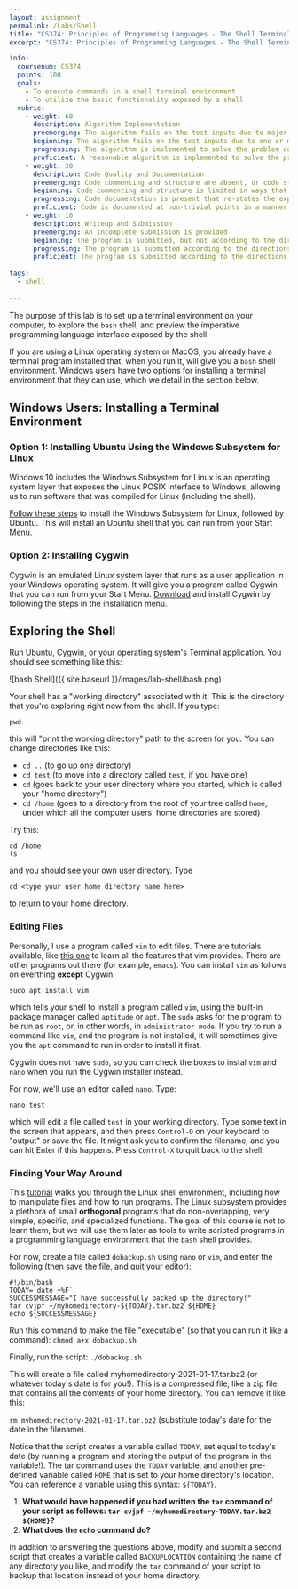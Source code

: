 ```yaml
---
layout: assignment
permalink: /Labs/Shell
title: "CS374: Principles of Programming Languages - The Shell Terminal"
excerpt: "CS374: Principles of Programming Languages - The Shell Terminal"

info:
  coursenum: CS374
  points: 100
  goals:
    - To execute commands in a shell terminal environment
    - To utilize the basic functionality exposed by a shell
  rubric:
    - weight: 60
      description: Algorithm Implementation
      preemerging: The algorithm fails on the test inputs due to major issues, or the program fails to compile and/or run
      beginning: The algorithm fails on the test inputs due to one or more minor issues
      progressing: The algorithm is implemented to solve the problem correctly according to given test inputs, but would fail if executed in a general case due to a minor issue or omission in the algorithm design or implementation
      proficient: A reasonable algorithm is implemented to solve the problem which correctly solves the problem according to the given test inputs, and would be reasonably expected to solve the problem in the general case
    - weight: 30
      description: Code Quality and Documentation
      preemerging: Code commenting and structure are absent, or code structure departs significantly from best practice, and/or the code departs significantly from the style guide
      beginning: Code commenting and structure is limited in ways that reduce the readability of the program, and/or there are minor departures from the style guide
      progressing: Code documentation is present that re-states the explicit code definitions, and/or code is written that mostly adheres to the style guide
      proficient: Code is documented at non-trivial points in a manner that enhances the readability of the program, and code is written according to the style guide
    - weight: 10
      description: Writeup and Submission
      preemerging: An incomplete submission is provided
      beginning: The program is submitted, but not according to the directions in one or more ways (for example, because it is lacking a readme writeup)
      progressing: The program is submitted according to the directions with a minor omission or correction needed, and with at least superficial responses to the bolded questions throughout
      proficient: The program is submitted according to the directions, including a readme writeup describing the solution, and thoughtful answers to the bolded questions throughout    
  
tags:
  - shell
  
---
```


The purpose of this lab is to set up a terminal environment on your computer, to explore the `bash` shell, and preview the imperative programming language interface exposed by the shell.

If you are using a Linux operating system or MacOS, you already have a terminal program installed that, when you run it, will give you a `bash` shell environment.  Windows users have two options for installing a terminal environment that they can use, which we detail in the section below.  

## Windows Users: Installing a Terminal Environment

### Option 1: Installing Ubuntu Using the Windows Subsystem for Linux

Windows 10 includes the Windows Subsystem for Linux is an operating system layer that exposes the Linux POSIX interface to Windows, allowing us to run software that was compiled for Linux (including the shell).

[Follow these steps](https://docs.microsoft.com/en-us/windows/wsl/install-win10#manual-installation-steps) to install the Windows Subsystem for Linux, followed by Ubuntu.  This will install an Ubuntu shell that you can run from your Start Menu.

### Option 2: Installing Cygwin

Cygwin is an emulated Linux system layer that runs as a user application in your Windows operating system.  It will give you a program called Cygwin that you can run from your Start Menu.  [Download](https://www.cygwin.com/) and install Cygwin by following the steps in the installation menu.

## Exploring the Shell

Run Ubuntu, Cygwin, or your operating system's Terminal application.  You should see something like this:

![bash Shell]({{ site.baseurl }}/images/lab-shell/bash.png)

Your shell has a "working directory" associated with it.  This is the directory that you're exploring right now from the shell.  If you type:

`pwd`

this will "print the working directory" path to the screen for you.  You can change directories like this:

* `cd ..` (to go up one directory)
* `cd test` (to move into a directory called `test`, if you have one)
* `cd` (goes back to your user directory where you started, which is called your "home directory")
* `cd /home` (goes to a directory from the root of your tree called `home`, under which all the computer users' home directories are stored)

Try this:

```
cd /home
ls
```

and you should see your own user directory.  Type

`cd <type your user home directory name here>`

to return to your home directory.

### Editing Files
Personally, I use a program called `vim` to edit files.  There are tutorials available, like [this one](https://www.tutorialspoint.com/vim/vim_getting_familiar.htm) to learn all the features that vim provides.  There are other programs out there (for example, `emacs`).  You can install `vim` as follows on everthing **except** Cygwin:

`sudo apt install vim`

which tells your shell to install a program called `vim`, using the built-in package manager called `aptitude` or `apt`.  The `sudo` asks for the program to be run as `root`, or, in other words, in `administrator mode`.  If you try to run a command like `vim`, and the program is not installed, it will sometimes give you the `apt` command to run in order to install it first.

Cygwin does not have `sudo`, so you can check the boxes to instal `vim` and `nano` when you run the Cygwin installer instead.

For now, we'll use an editor called `nano`.  Type:

`nano test`

which will edit a file called `test` in your working directory.  Type some text in the screen that appears, and then press `Control-O` on your keyboard to "output" or save the file.  It might ask you to confirm the filename, and you can hit Enter if this happens.  Press `Control-X` to quit back to the shell.

### Finding Your Way Around

This [tutorial](https://ubuntu.com/tutorials/command-line-for-beginners#1-overview) walks you through the Linux shell environment, including how to manipulate files and how to run programs.  The Linux subsystem provides a plethora of small **orthogonal** programs that do non-overlapping, very simple, specific, and specialized functions.  The goal of this course is not to learn them, but we will use them later as tools to write scripted programs in a programming language environment that the `bash` shell provides.

For now, create a file called `dobackup.sh` using `nano` or `vim`, and enter the following (then save the file, and quit your editor):

```
#!/bin/bash
TODAY=`date +%F`
SUCCESSMESSAGE="I have successfully backed up the directory!"
tar cvjpf ~/myhomedirectory-${TODAY}.tar.bz2 ${HOME}
echo ${SUCCESSMESSAGE}
```

Run this command to make the file "executable" (so that you can run it like a command): `chmod a+x dobackup.sh`

Finally, run the script: `./dobackup.sh`

This will create a file called myhomedirectory-2021-01-17.tar.bz2 (or whatever today's date is for you!).  This is a compressed file, like a zip file, that contains all the contents of your home directory.  You can remove it like this:

`rm myhomedirectory-2021-01-17.tar.bz2` (substitute today's date for the date in the filename).

Notice that the script creates a variable called `TODAY`, set equal to today's date (by running a program and storing the output of the program in the variable!).  The tar command uses the `TODAY` variable, and another pre-defined variable called `HOME` that is set to your home directory's location.  You can reference a variable using this syntax: `${TODAY}`.

1. **What would have happened if you had written the `tar` command of your script as follows: `tar cvjpf ~/myhomedirectory-TODAY.tar.bz2 ${HOME}`?**
2. **What does the `echo` command do?**

In addition to answering the questions above, modify and submit a second script that creates a variable called `BACKUPLOCATION` containing the name of any directory you like, and modify the `tar` command of your script to backup that location instead of your home directory.
